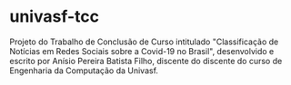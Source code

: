 # univasf-tcc
 Projeto do Trabalho de Conclusão de Curso intitulado "Classificação de Notícias em Redes Sociais sobre a Covid-19 no Brasil", desenvolvido e escrito por Anísio Pereira Batista Filho, discente do discente do curso de Engenharia da Computação da Univasf.
